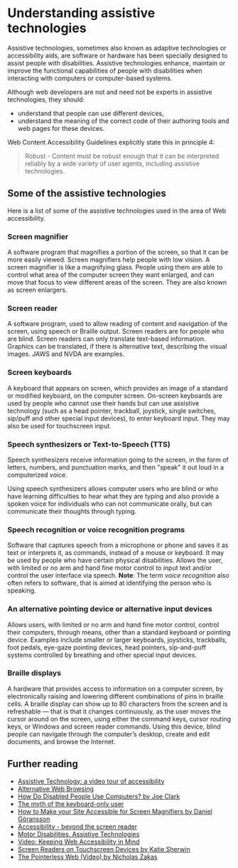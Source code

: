 # Understanding assistive technologies
Assistive technologies, sometimes also known as adaptive technologies or accessibility aids, are software or hardware has been specially designed to assist people with disabilities.  Assistive technologies enhance, maintain or improve the functional capabilities of people with disabilities when interacting with computers or computer-based systems.

Although web developers are not and need not be experts in assistive technologies, they should:
* understand that people can use different devices, 
* understand the meaning of the correct code of their authoring tools and web pages for these devices.

Web Content Accessibility Guidelines explicitly state this in principle 4:
> Robust - Content must be robust enough that it can be interpreted reliably by a wide variety of user agents, including assistive technologies.

## Some of the assistive technologies
Here is a list of some of the assistive technologies used in the area of Web accessibility.

### Screen magnifier
A software program that magnifies a portion of the screen, so that it can be more easily viewed. Screen magnifiers help people with low vision. A screen magnifier is like a magnifying glass. People using them are able to control what area of the computer screen they want enlarged, and can move that focus to view different areas of the screen. They are also known as screen enlargers.

### Screen reader
A software program, used to allow reading of content and navigation of the screen, using speech or Braille output. Screen readers are for people who are blind. Screen readers can only translate text-based information. Graphics can be translated, if there is alternative text, describing the visual images. JAWS and NVDA are examples.

### Screen keyboards
A keyboard that appears on screen, which provides an image of a standard or modified keyboard, on the computer screen. On-screen keyboards are used by people who cannot use their hands but can use assistive technology (such as a head pointer, trackball, joystick, single switches, sip/puff and other special input devices), to enter keyboard input. They may also be used for touchscreen input.

### Speech synthesizers or Text-to-Speech (TTS) 
Speech synthesizers receive information going to the screen, in the form of letters, numbers, and punctuation marks, and then "speak" it out loud in a computerized voice.

Using speech synthesizers allows computer users who are blind or who have learning difficulties to hear what they are typing and also provide a spoken voice for individuals who can not communicate orally, but can communicate their thoughts through typing.

### Speech recognition or voice recognition programs
Software that captures speech from a microphone or phone and saves it as text or interprets it, as commands, instead of a mouse or keyboard. It may be used by people who have certain physical disabilities. Allows the user, with limited or no arm and hand fine motor control to input text and/or control the user interface via speech. **Note**: The term _voice recognition_ also often refers to software, that is aimed at identifying the person who is speaking.

### An alternative pointing device or alternative input devices
Allows users, with limited or no arm and hand fine motor control, control their computers, through means, other than a standard keyboard or pointing device. Examples include smaller or larger keyboards, joysticks, trackballs, foot pedals, eye-gaze pointing devices, head pointers, sip-and-puff systems controlled by breathing and other special input devices.

### Braille displays
A hardware that provides access to information on a computer screen, by electronically raising and lowering different combinations of pins in braille cells. A braille display can show up to 80 characters from the screen and is refreshable — that is that it changes continuously, as the user moves the cursor around on the screen, using either the command keys, cursor routing keys, or Windows and screen reader commands. Using this device, blind people can navigate through the computer’s desktop, create and edit documents, and browse the Internet.

## Further reading
* [Assistive Technology: a video tour of accessibility](http://lab.dotjay.com/notes/assistive-technology/videos/)
* [Alternative Web Browsing](https://www.w3.org/WAI/References/Browsing)
* [How Do Disabled People Use Computers? by Joe Clark](https://joeclark.org/book/sashay/serialization/Chapter03.html)
* [The myth of the keyboard-only user](https://www.joedolson.com/2016/03/myth-keyboard-user/)
* [How to Make your Site Accessible for Screen Magnifiers by Daniel Göransson](https://axesslab.com/make-site-accessible-screen-magnifiers/)
* [Accessibility - beyond the screen reader](http://www.creativebloq.com/web-design/accessibility-beyond-screen-reader-91516540)
* [Motor Disabilities. Assistive Technologies](http://webaim.org/articles/motor/assistive)
* [Video: Keeping Web Accessibility in Mind](http://webaim.org/intro/)
* [Screen Readers on Touchscreen Devices by Katie Sherwin](https://www.nngroup.com/articles/touchscreen-screen-readers/)
* [The Pointerless Web (Video) by Nicholas Zakas](https://www.youtube.com/watch?v=ZoLOyyS5700)

